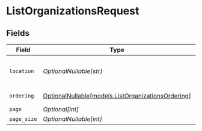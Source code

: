 # ListOrganizationsRequest


## Fields

| Field                                                                                        | Type                                                                                         | Required                                                                                     | Description                                                                                  | Example                                                                                      |
| -------------------------------------------------------------------------------------------- | -------------------------------------------------------------------------------------------- | -------------------------------------------------------------------------------------------- | -------------------------------------------------------------------------------------------- | -------------------------------------------------------------------------------------------- |
| `location`                                                                                   | *OptionalNullable[str]*                                                                      | :heavy_minus_sign:                                                                           | Location of the organization                                                                 | United States of America                                                                     |
| `ordering`                                                                                   | [OptionalNullable[models.ListOrganizationsOrdering]](../models/listorganizationsordering.md) | :heavy_minus_sign:                                                                           | Ordering field                                                                               |                                                                                              |
| `page`                                                                                       | *Optional[int]*                                                                              | :heavy_minus_sign:                                                                           | N/A                                                                                          |                                                                                              |
| `page_size`                                                                                  | *OptionalNullable[int]*                                                                      | :heavy_minus_sign:                                                                           | N/A                                                                                          |                                                                                              |